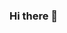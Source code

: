 ### Hi there 👋

<!--
**gquende/gquende** is a ✨ _special_ ✨ repository because its `README.md` (this file) appears on your GitHub profile.

Here are some ideas to get you started:

- 🔭 I’m currently working with Front End and UI Designer on Vipas
- 🌱 I’m currently learning Fultter
- 👯 I’m looking to collaborate on Covidango
- 🤔 I’m looking for help with how to change the world
- 📫 How to reach me:  ...
- 😄 Pronouns: GQ23 | Carneiro Master |
- ⚡ Fun fact: I love 
 <br/> :email: &nbsp; Entre em contato comigo: [![Linkedin Badge](https://img.shields.io/badge/-ThiagoMarinho-blue?style=flat-square&logo=Linkedin&logoColor=white&link=https://www.linkedin.com/in/tgmarinho/)](https://www.linkedin.com/in/gquende/) 
| 
[![Gmail Badge](https://img.shields.io/badge/-tgmarinho@gmail.com-c14438?style=flat-square&logo=Gmail&logoColor=white&link=mailto:tgmarinho@gmail.com)](mailto:tgmarinho@gmail.com)

